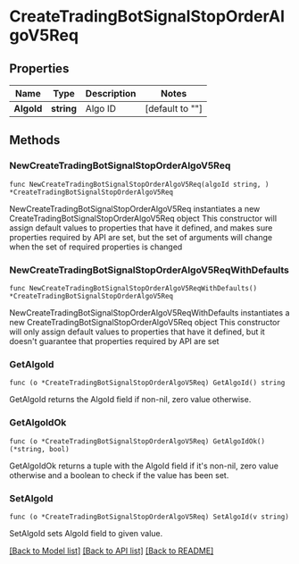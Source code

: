 # CreateTradingBotSignalStopOrderAlgoV5Req

## Properties

Name | Type | Description | Notes
------------ | ------------- | ------------- | -------------
**AlgoId** | **string** | Algo ID | [default to ""]

## Methods

### NewCreateTradingBotSignalStopOrderAlgoV5Req

`func NewCreateTradingBotSignalStopOrderAlgoV5Req(algoId string, ) *CreateTradingBotSignalStopOrderAlgoV5Req`

NewCreateTradingBotSignalStopOrderAlgoV5Req instantiates a new CreateTradingBotSignalStopOrderAlgoV5Req object
This constructor will assign default values to properties that have it defined,
and makes sure properties required by API are set, but the set of arguments
will change when the set of required properties is changed

### NewCreateTradingBotSignalStopOrderAlgoV5ReqWithDefaults

`func NewCreateTradingBotSignalStopOrderAlgoV5ReqWithDefaults() *CreateTradingBotSignalStopOrderAlgoV5Req`

NewCreateTradingBotSignalStopOrderAlgoV5ReqWithDefaults instantiates a new CreateTradingBotSignalStopOrderAlgoV5Req object
This constructor will only assign default values to properties that have it defined,
but it doesn't guarantee that properties required by API are set

### GetAlgoId

`func (o *CreateTradingBotSignalStopOrderAlgoV5Req) GetAlgoId() string`

GetAlgoId returns the AlgoId field if non-nil, zero value otherwise.

### GetAlgoIdOk

`func (o *CreateTradingBotSignalStopOrderAlgoV5Req) GetAlgoIdOk() (*string, bool)`

GetAlgoIdOk returns a tuple with the AlgoId field if it's non-nil, zero value otherwise
and a boolean to check if the value has been set.

### SetAlgoId

`func (o *CreateTradingBotSignalStopOrderAlgoV5Req) SetAlgoId(v string)`

SetAlgoId sets AlgoId field to given value.



[[Back to Model list]](../README.md#documentation-for-models) [[Back to API list]](../README.md#documentation-for-api-endpoints) [[Back to README]](../README.md)


